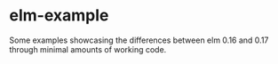 # elm-example
Some examples showcasing the differences between elm 0.16 and 0.17 through minimal amounts of working code.

